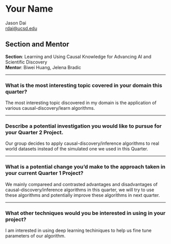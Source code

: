 # Your Name
Jason Dai  
rdai@ucsd.edu

## Section and Mentor
**Section**: Learning and Using Causal Knowledge for Advancing AI and Scientific Discovery  
**Mentor**: Biwei Huang, Jelena Bradic

---

### **What is the most interesting topic covered in your domain this quarter?**  
The most interesting topic discovered in my domain is the application of various causal-discovery/learn algorithms.

---

### **Describe a potential investigation you would like to pursue for your Quarter 2 Project.**  
Our group decides to apply causal-discovery/inference algorithms to real world datasets instead of the simulated one we used in this Quarter.

---

### **What is a potential change you’d make to the approach taken in your current Quarter 1 Project?**  
We mainly compareed and contrasted advantages and disadvantages of causal-discovery/inference algorithms in this quarter, we will try to use these algorithms and potentially improve these algorithms in next quarter.

---

### **What other techniques would you be interested in using in your project?**  
I am interested in using deep learning techiniques to help us fine tune parameters of our algorithm.
